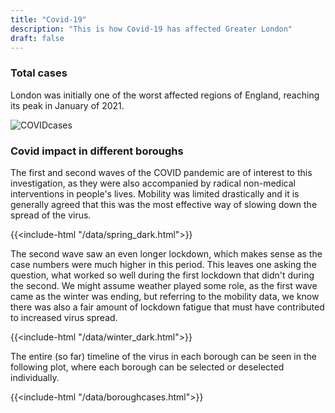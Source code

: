 ```yaml
---
title: "Covid-19"
description: "This is how Covid-19 has affected Greater London"
draft: false
---
```



### Total cases
London was initially one of the worst affected regions of England, reaching its peak in January of 2021.

![COVIDcases]({{<baseurl>}}images/totalcases.png)
### Covid impact in different boroughs

The first and second waves of the COVID pandemic are of interest to this investigation, as they were also accompanied by radical non-medical interventions in people's lives. Mobility was limited drastically and it is generally agreed that this was the most effective way of slowing down the spread of the virus.

{{<include-html "/data/spring_dark.html">}}

The second wave saw an even longer lockdown, which makes sense as the case numbers were much higher in this period. This leaves one asking the question, what worked so well during the first lockdown that didn't during the second. We might assume weather played some role, as the first wave came as the winter was ending, but referring to the mobility data, we know there was also a fair amount of lockdown fatigue that must have contributed to increased virus spread.

{{<include-html "/data/winter_dark.html">}}

The entire (so far) timeline of the virus in each borough can be seen in the following plot, where each borough can be selected or deselected individually.

{{<include-html "/data/boroughcases.html">}}